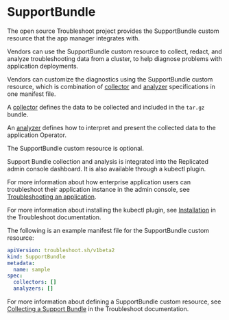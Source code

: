 # SupportBundle

The open source Troubleshoot project provides the SupportBundle custom resource that the app manager integrates with.

Vendors can use the SupportBundle custom resource to collect, redact, and analyze troubleshooting data from a cluster, to help diagnose problems with application deployments.

Vendors can customize the diagnostics using the SupportBundle custom resource, which is combination of [collector](https://troubleshoot.sh/docs/collect/collectors/) and [analyzer](https://troubleshoot.sh/docs/analyze/) specifications in one manifest file.

A [collector](https://troubleshoot.sh/docs/collect/collectors/) defines the data to be collected and included in the `tar.gz` bundle.

An [analyzer](https://troubleshoot.sh/docs/analyze/) defines how to interpret and present the collected data to the application Operator.

The SupportBundle custom resource is optional.

Support Bundle collection and analysis is integrated into the Replicated admin console dashboard. It is also available through a kubectl plugin.

For more information about how enterprise application users can troubleshoot their application instance in the admin console, see [Troubleshooting an application](../enterprise/troubleshooting-an-app).

For more information about installing the kubectl plugin, see [Installation](https://troubleshoot.sh/docs/#installation) in the Troubleshoot documentation.

The following is an example manifest file for the SupportBundle custom resource:

```yaml
apiVersion: troubleshoot.sh/v1beta2
kind: SupportBundle
metadata:
  name: sample
spec:
  collectors: []
  analyzers: []
```

For more information about defining a SupportBundle custom resource, see [Collecting a Support Bundle](https://troubleshoot.sh/docs/support-bundle/collecting/) in the Troubleshoot documentation.
